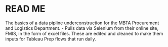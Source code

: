 # READ ME

The basics of a data pipline underconstruction for the MBTA Procurement and Logistics Department. - Pulls data via Selenium from their online site, FMIS, in the form of excel files. These are edited and cleaned to make them inputs for Tableau Prep flows that run daily. 
